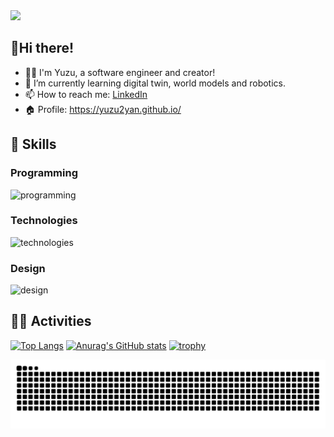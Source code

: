 <img src="https://komarev.com/ghpvc/?username=yuzu2yan" />

## 👋Hi there!
- 👩‍💻 I'm Yuzu, a software engineer and creator!
- 🌱 I’m currently learning digital twin, world models and robotics.
- 📫 How to reach me: [LinkedIn](https://www.linkedin.com/in/joe-kohzen-2626872b6/)
- 🏠 Profile: https://yuzu2yan.github.io/

## 🌱 Skills
### Programming
<img alt="programming" src="https://go-skill-icons.vercel.app/api/icons?i=html,css,js,ts,dart,php,java,c,cpp,rust,python&perline=7" />

### Technologies
<img alt="technologies" src="https://go-skill-icons.vercel.app/api/icons?i=react,nodejs,nextjs,flutter,ros,arduino,raspberrypi,opencv,unity,tensorflow,pytorch,jupyter,huggingface,langchain,anaconda,cuda,aws,sqlite,mysql,postgresql,firebase,mongodb,pinecone,git,docker,linux&perline=7" />

### Design
<img alt="design" src="https://go-skill-icons.vercel.app/api/icons?i=illustrator,photoshop,premiere,figma,canva" />

## 🏃‍♀️ Activities

<p align="left">
  
[![Top Langs](https://github-readme-stats.vercel.app/api/top-langs/?username=yuzu2yan&layout=compact&hide_border=True&langs_count=8&hide=jupyter,cmake,makefile,shell)](https://github.com/anuraghazra/github-readme-stats)
[![Anurag's GitHub stats](https://github-readme-stats.vercel.app/api?username=yuzu2yan&hide_border=True&theme=graywhite)](https://github.com/anuraghazra/github-readme-stats) 
[![trophy](https://github-profile-trophy.vercel.app/?username=yuzu2yan&no-frame=true&rank=SECRET,SSS,SS,S,AAA,AA,A,B,C)](https://github.com/ryo-ma/github-profile-trophy)
</p>

<!-- 
[![](https://raw.githubusercontent.com/yuzu2yan/yuzu2yan/main/profile-summary-card-output/graywhite/0-profile-details.svg)](https://github.com/vn7n24fzkq/github-profile-summary-cards)
[![](https://raw.githubusercontent.com/yuzu2yan/yuzu2yan/main/profile-summary-card-output/graywhite/1-repos-per-language.svg)](https://github.com/vn7n24fzkq/github-profile-summary-cards) 
[![](https://raw.githubusercontent.com/yuzu2yan/yuzu2yan/main/profile-summary-card-output/graywhite/2-most-commit-language.svg)](https://github.com/vn7n24fzkq/github-profile-summary-cards)
[![](https://raw.githubusercontent.com/yuzu2yan/yuzu2yan/main/profile-summary-card-output/graywhite/3-stats.svg)](https://github.com/vn7n24fzkq/github-profile-summary-cards) 
[![](https://raw.githubusercontent.com/yuzu2yan/yuzu2yan/main/profile-summary-card-output/graywhite/4-productive-time.svg)](https://github.com/vn7n24fzkq/github-profile-summary-cards)
-->
![](https://raw.githubusercontent.com/yuzu2yan/yuzu2yan/output/github-contribution-grid-snake.svg)
